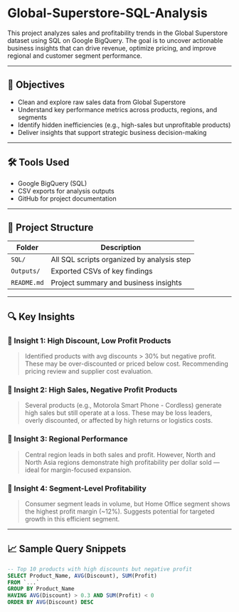 # Global-Superstore-SQL-Analysis


This project analyzes sales and profitability trends in the Global Superstore dataset using SQL on Google BigQuery. The goal is to uncover actionable business insights that can drive revenue, optimize pricing, and improve regional and customer segment performance.

---

## 🧠 Objectives

- Clean and explore raw sales data from Global Superstore
- Understand key performance metrics across products, regions, and segments
- Identify hidden inefficiencies (e.g., high-sales but unprofitable products)
- Deliver insights that support strategic business decision-making

---

## 🛠️ Tools Used

- Google BigQuery (SQL)
- CSV exports for analysis outputs
- GitHub for project documentation

---

## 📂 Project Structure

| Folder        | Description                               |
|---------------|-------------------------------------------|
| `SQL/`        | All SQL scripts organized by analysis step|
| `Outputs/`    | Exported CSVs of key findings             |
| `README.md`   | Project summary and business insights     |

---

## 🔍 Key Insights

### 🔹 Insight 1: High Discount, Low Profit Products
> Identified products with avg discounts > 30% but negative profit. These may be over-discounted or priced below cost. Recommending pricing review and supplier cost evaluation.

### 🔹 Insight 2: High Sales, Negative Profit Products
> Several products (e.g., Motorola Smart Phone - Cordless) generate high sales but still operate at a loss. These may be loss leaders, overly discounted, or affected by high returns or logistics costs.

### 🔹 Insight 3: Regional Performance
> Central region leads in both sales and profit. However, North and North Asia regions demonstrate high profitability per dollar sold — ideal for margin-focused expansion.

### 🔹 Insight 4: Segment-Level Profitability
> Consumer segment leads in volume, but Home Office segment shows the highest profit margin (~12%). Suggests potential for targeted growth in this efficient segment.

---

## 📈 Sample Query Snippets

```sql
-- Top 10 products with high discounts but negative profit
SELECT Product_Name, AVG(Discount), SUM(Profit)
FROM `...`
GROUP BY Product_Name
HAVING AVG(Discount) > 0.3 AND SUM(Profit) < 0
ORDER BY AVG(Discount) DESC
